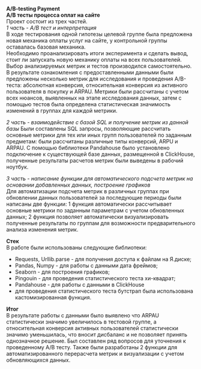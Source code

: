 **A/B-testing Payment**   
**A/B тесты процесса оплат на сайте**   
 Проект состоит из трех частей.        
*1 часть - А/В тест и интерпретация*      
В ходе тестирования одной гипотезы целевой группе была предложена новая механика оплаты услуг на сайте, у контрольной группы оставалась базовая механика.      
Необходимо проанализировать итоги эксперимента и сделать вывод, стоит ли запускать новую механику оплаты на всех пользователей.      
Выбор анализируемых метрик и тестов производился самостоятельно.
В результате ознакомления с предоставленными данными были предложены несколько метрик для исследования и проведения А/В-теста: абсолютная конверсия, относительная конверсия из активного пользователя в покупку и ARPAU. Метрики были рассчитаны с учетом всех нюансов, выявленных на этапе исследования данных, затем с помощью тестов была определена статистическая значимость изменений в группах для каждой метрики. 

*2 часть - взаимодействие с базой SQL и получение метрик из данной базы*
Были составлены SQL запросы, позволяющие рассчитать основные метрики для тех или иных групп пользователей по заданным предметам: были рассчитаны различные типы конверсий, ARPU и ARPAU.
С помощью библиотеки Pandahouse было установлено подключение к существующей базе данных, размещенной в ClickHouse, полученные результаты расчетов метрик были выведены в рабочий ноутбук.

*3 часть - написание функции для автоматического подсчета метрик на основании добавленных данных, построение графиков*      
Для автоматизации подсчета метрик в различных группах при обновлении данных пользователей за последующие периоды были написаны две функции: 1 функция автоматически рассчитывает основные метрики по заданным параметрам с учетом обновленных данных; 2 функция позволяет автоматически визуализировать полученные результаты по группам для возможности предварительного анализа изменения метрик. 

**Стек**     
В работе были использованы следующие библиотеки:     
- Requests, Urllib.parse - для получения доступа к файлам на Я.диске;    
- Pandas, Numpy - для работы c данными дата фреймов;    
- Seaborn - для построения графиков;    
- Pingouin - для проведения статистического теста хи-квадрат;    
- Pandahouse - для работы с данными в ClickHouse
- для проведения статистического теста бутстрап была использована кастомизированная функция.     

**Итог**      
В результате работы с данными было выявлено что ARPAU статистически значимо увеличилось в тестовой группе, а относительная конверсия активных пользователей статистически значимо уменьшилась, что вносит дисбаланс и не позволяет принять однозначное решение. Был составлен ряд вопросов для уточнения к проведенному А/В тесту. 
Также были разработаны 2 функции для автоматизированного перерасчета метрик и визуализации с учетом обновляющихся данных.
